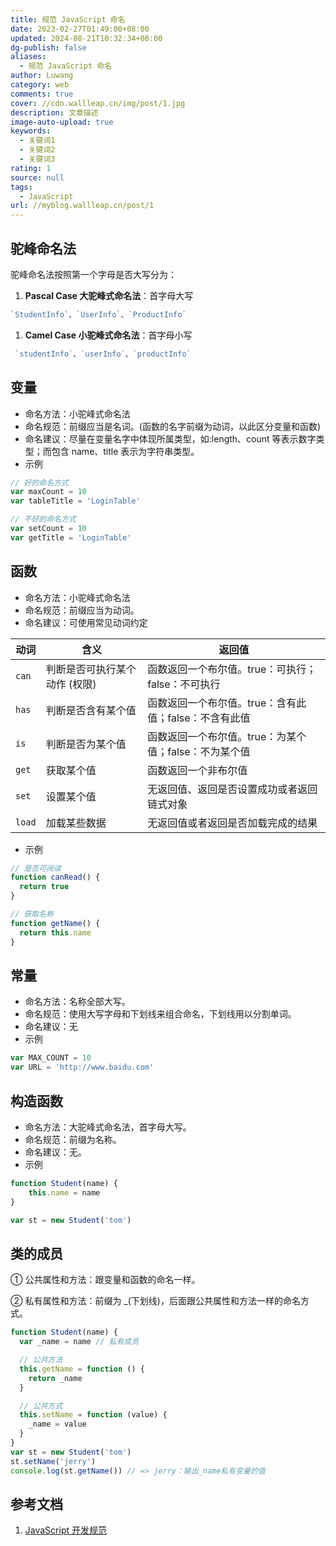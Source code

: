 ```yaml
---
title: 规范 JavaScript 命名
date: 2023-02-27T01:49:00+08:00
updated: 2024-08-21T10:32:34+08:00
dg-publish: false
aliases:
  - 规范 JavaScript 命名
author: Luwang
category: web
comments: true
cover: //cdn.wallleap.cn/img/post/1.jpg
description: 文章描述
image-auto-upload: true
keywords:
  - 关键词1
  - 关键词2
  - 关键词3
rating: 1
source: null
tags:
  - JavaScript
url: //myblog.wallleap.cn/post/1
---
```


## 驼峰命名法

驼峰命名法按照第一个字母是否大写分为：

1. **Pascal Case 大驼峰式命名法**：首字母大写

```js
`StudentInfo`、`UserInfo`、`ProductInfo`
```

1. **Camel Case 小驼峰式命名法**：首字母小写

```js
 `studentInfo`、`userInfo`、`productInfo`
```

## 变量

- 命名方法：小驼峰式命名法
- 命名规范：前缀应当是名词。(函数的名字前缀为动词，以此区分变量和函数)
- 命名建议：尽量在变量名字中体现所属类型，如:length、count 等表示数字类型；而包含 name、title 表示为字符串类型。
- 示例

```js
// 好的命名方式
var maxCount = 10
var tableTitle = 'LoginTable'

// 不好的命名方式
var setCount = 10
var getTitle = 'LoginTable'
```

## 函数

- 命名方法：小驼峰式命名法
- 命名规范：前缀应当为动词。
- 命名建议：可使用常见动词约定

| 动词   | 含义                          | 返回值                                                |
| ------ | ----------------------------- | ----------------------------------------------------- |
| `can`  | 判断是否可执行某个动作 (权限) | 函数返回一个布尔值。true：可执行；false：不可执行     |
| `has`  | 判断是否含有某个值            | 函数返回一个布尔值。true：含有此值；false：不含有此值 |
| `is`   | 判断是否为某个值              | 函数返回一个布尔值。true：为某个值；false：不为某个值 |
| `get`  | 获取某个值                    | 函数返回一个非布尔值                                  |
| `set`  | 设置某个值                    | 无返回值、返回是否设置成功或者返回链式对象            |
| `load` | 加载某些数据                  | 无返回值或者返回是否加载完成的结果                    |

- 示例

```js
// 是否可阅读
function canRead() {
  return true
}

// 获取名称
function getName() {
  return this.name
}
```

## 常量

- 命名方法：名称全部大写。
- 命名规范：使用大写字母和下划线来组合命名，下划线用以分割单词。
- 命名建议：无
- 示例

```js
var MAX_COUNT = 10
var URL = 'http://www.baidu.com'
```

## 构造函数

- 命名方法：大驼峰式命名法，首字母大写。
- 命名规范：前缀为名称。
- 命名建议：无。
- 示例

```javascript
function Student(name) {
	this.name = name
}

var st = new Student('tom')
```

## 类的成员

① 公共属性和方法：跟变量和函数的命名一样。

② 私有属性和方法：前缀为 _(下划线)，后面跟公共属性和方法一样的命名方式。

```javascript
function Student(name) {
  var _name = name // 私有成员

  // 公共方法
  this.getName = function () {
    return _name
  }

  // 公共方式
  this.setName = function (value) {
    _name = value
  }
}
var st = new Student('tom')
st.setName('jerry')
console.log(st.getName()) // => jerry：输出_name私有变量的值
```

## 参考文档

1. [JavaScript 开发规范](https://www.cnblogs.com/polk6/p/4660195.html)
